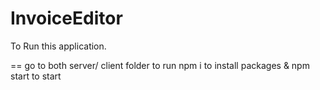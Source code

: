 # InvoiceEditor
To Run this application.

== go to both server/ client folder to run npm i to install packages & npm start to start


